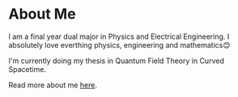 # About Me

I am a final year dual major in Physics and Electrical Engineering. I absolutely love everthing physics, engineering and mathematics😊

I'm currently doing my thesis in Quantum Field Theory in Curved Spacetime. 

Read more about me <a href = "https://nithyasreepg.github.io/Profile/#projects" >here</a>.
